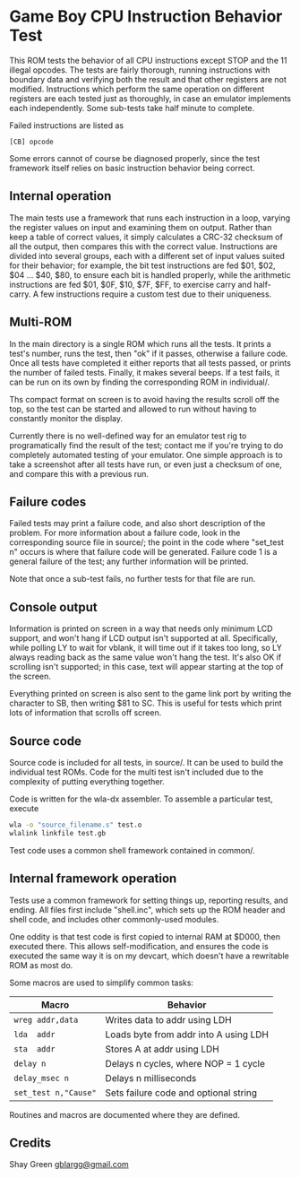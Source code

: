 # Game Boy CPU Instruction Behavior Test

This ROM tests the behavior of all CPU instructions except STOP and the
11 illegal opcodes. The tests are fairly thorough, running instructions
with boundary data and verifying both the result and that other
registers are not modified. Instructions which perform the same
operation on different registers are each tested just as thoroughly, in
case an emulator implements each independently. Some sub-tests take half
minute to complete.

Failed instructions are listed as

```
[CB] opcode
```

Some errors cannot of course be diagnosed properly, since the test
framework itself relies on basic instruction behavior being correct.

## Internal operation

The main tests use a framework that runs each instruction in a loop,
varying the register values on input and examining them on output.
Rather than keep a table of correct values, it simply calculates a
CRC-32 checksum of all the output, then compares this with the correct
value. Instructions are divided into several groups, each with a
different set of input values suited for their behavior; for example,
the bit test instructions are fed $01, $02, $04 ... $40, $80, to ensure
each bit is handled properly, while the arithmetic instructions are fed
$01, $0F, $10, $7F, $FF, to exercise carry and half-carry. A few
instructions require a custom test due to their uniqueness.

## Multi-ROM

In the main directory is a single ROM which runs all the tests. It
prints a test's number, runs the test, then "ok" if it passes, otherwise
a failure code. Once all tests have completed it either reports that all
tests passed, or prints the number of failed tests. Finally, it makes
several beeps. If a test fails, it can be run on its own by finding the
corresponding ROM in individual/.

Ths compact format on screen is to avoid having the results scroll off
the top, so the test can be started and allowed to run without having to
constantly monitor the display. 

Currently there is no well-defined way for an emulator test rig to
programatically find the result of the test; contact me if you're trying
to do completely automated testing of your emulator. One simple approach
is to take a screenshot after all tests have run, or even just a
checksum of one, and compare this with a previous run.

## Failure codes

Failed tests may print a failure code, and also short description of the
problem. For more information about a failure code, look in the
corresponding source file in source/; the point in the code where
"set_test n" occurs is where that failure code will be generated.
Failure code 1 is a general failure of the test; any further information
will be printed.

Note that once a sub-test fails, no further tests for that file are run.

## Console output

Information is printed on screen in a way that needs only minimum LCD
support, and won't hang if LCD output isn't supported at all.
Specifically, while polling LY to wait for vblank, it will time out if
it takes too long, so LY always reading back as the same value won't
hang the test. It's also OK if scrolling isn't supported; in this case,
text will appear starting at the top of the screen.

Everything printed on screen is also sent to the game link port by
writing the character to SB, then writing $81 to SC. This is useful for
tests which print lots of information that scrolls off screen.


## Source code

Source code is included for all tests, in source/. It can be used to
build the individual test ROMs. Code for the multi test isn't included
due to the complexity of putting everything together.

Code is written for the wla-dx assembler. To assemble a particular test,
execute

```sh
wla -o "source_filename.s" test.o
wlalink linkfile test.gb
```

Test code uses a common shell framework contained in common/.

## Internal framework operation

Tests use a common framework for setting things up, reporting results,
and ending. All files first include "shell.inc", which sets up the ROM
header and shell code, and includes other commonly-used modules.

One oddity is that test code is first copied to internal RAM at $D000,
then executed there. This allows self-modification, and ensures the code
is executed the same way it is on my devcart, which doesn't have a
rewritable ROM as most do.

Some macros are used to simplify common tasks:

Macro | Behavior
-- | -- 
`wreg addr,data` | Writes data to addr using LDH
`lda  addr`          | Loads byte from addr into A using LDH
`sta  addr`          | Stores A at addr using LDH
`delay n`            | Delays n cycles, where NOP = 1 cycle
`delay_msec n`       | Delays n milliseconds
`set_test n,"Cause"` | Sets failure code and optional string

Routines and macros are documented where they are defined.

## Credits

Shay Green <gblargg@gmail.com>
